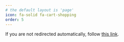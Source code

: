 ```yaml
---
# the default layout is 'page'
icon: fa-solid fa-cart-shopping
order: 5
---
```

<html>
<head>
  <script type="text/javascript">
    window.location.href = "https://exclaim.gg/store/TNN-Store"
  </script>
</head>
<body>
  If you are not redirected automatically, follow <a href='https://exclaim.gg/store/TNN-Store'>this link</a>.
</body>
</html>
